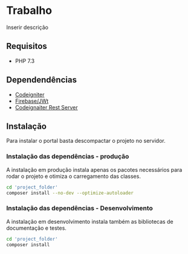 # Trabalho #

Inserir descrição

## Requisitos ##

 - PHP 7.3

## Dependendências ##

 - [Codeigniter](https://github.com/bcit-ci/CodeIgniter/)
 - [Firebase/JWt](https://github.com/firebase/php-jwt)
 - [Codeignaiter Rest Server](https://github.com/chriskacerguis/codeigniter-restserver)

## Instalação ##

Para instalar o portal basta descompactar o projeto no servidor.

### Instalação das dependências  - produção ###

A instalação em produção instala apenas os pacotes necessários para rodar o projeto e otimiza o carregamento das classes.

```bash
cd 'project_folder'
composer install --no-dev --optimize-autoloader
```

### Instalação das dependências  - Desenvolvimento ###

A instalação em desenvolvimento instala também as bibliotecas de documentação e testes.

```bash
cd 'project_folder'
composer install
```